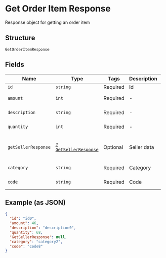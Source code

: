 
# Get Order Item Response

Response object for getting an order item

## Structure

`GetOrderItemResponse`

## Fields

| Name | Type | Tags | Description | Getter | Setter |
|  --- | --- | --- | --- | --- | --- |
| `id` | `string` | Required | Id | getId(): string | setId(string id): void |
| `amount` | `int` | Required | - | getAmount(): int | setAmount(int amount): void |
| `description` | `string` | Required | - | getDescription(): string | setDescription(string description): void |
| `quantity` | `int` | Required | - | getQuantity(): int | setQuantity(int quantity): void |
| `getSellerResponse` | [`?GetSellerResponse`](/doc/models/get-seller-response.md) | Optional | Seller data | getGetSellerResponse(): ?GetSellerResponse | setGetSellerResponse(?GetSellerResponse getSellerResponse): void |
| `category` | `string` | Required | Category | getCategory(): string | setCategory(string category): void |
| `code` | `string` | Required | Code | getCode(): string | setCode(string code): void |

## Example (as JSON)

```json
{
  "id": "id0",
  "amount": 46,
  "description": "description0",
  "quantity": 68,
  "GetSellerResponse": null,
  "category": "category2",
  "code": "code8"
}
```

